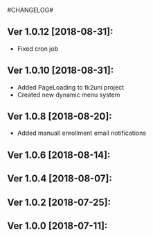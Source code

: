 #CHANGELOG#

Ver 1.0.12 [2018-08-31]:
-------------------------------
  - Fixed cron job


Ver 1.0.10 [2018-08-31]:
-------------------------------
  - Added PageLoading to tk2uni project
  - Created new dynamic menu system


Ver 1.0.8 [2018-08-20]:
-------------------------------
  - Added manuall enrollment email notifications


Ver 1.0.6 [2018-08-14]:
-------------------------------


Ver 1.0.4 [2018-08-07]:
-------------------------------


Ver 1.0.2 [2018-07-25]:
-------------------------------


Ver 1.0.0 [2018-07-11]:
-------------------------------





